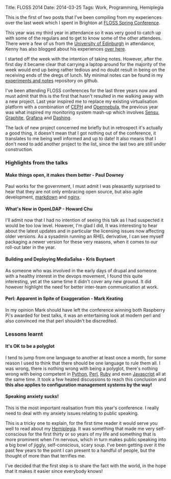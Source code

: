 Title: FLOSS 2014
Date: 2014-03-25
Tags: Work, Programming, Hemiplegia

This is the first of two posts that I've been compiling from my experiences over the last week which I spent in Brighton at [FLOSS Spring Conference](www.flossuk.org/Events/Spring2014). 

This year was my third year in attendance so it was very good to catch up with some of the regulars and to get to know some of the other attendees. There were a few of us from the [University of Edinburgh](http://www.ed.ac.uk) in attendance, Kenny has also blogged about his experiences [over here](http://blog.inf.ed.ac.uk/kenny).

I started off the week with the intention of taking notes. However, after the first day it became clear that carrying a laptop around for the majority of the week would end up being rather tedious and no doubt result in being on the receiving ends of the dregs of lunch. My minimal notes can be found in my [experiments and notes](https://github.com/barryorourke/experiments-and-notes/tree/master/notes/floss2014) repository on github.

I've been attending FLOSS conferences for the last three years now and must admit that this is the first that hasn't resulted in me walking away with a new project. Last year inspired me to replace my existing virtualisation platform with a combination of [CEPH](http://www.ceph.com) and [Opennebula](http://www.opnnebula.org), the previous year was what inspired my monitoring system mash-up which involves [Sensu](http://www.sensupapp.org), [Graphite](https://github.com/graphite-project/graphite-web), [Grafana](https://github.com/torkelo/grafana) and [Dashing](http://shopify.github.io/dashing).

The lack of new project concerned me briefly but in retrospect it's actually a good thing, it doesn't mean that I got nothing out of the conference, it translates to me being well informed and up to date! It also means that I don't need to add another project to the list, since the last two are still under construction.

### Highlights from the talks

#### Make things open, it makes them better - Paul Downey

Paul works for the government, I must admit I was pleasantly surprised to hear that they are not only embracing open source, but also agile development, [markdown](http://daringfireball.net/projects/markdown) and [nginx](http://nginx.org).

#### What's New in OpenLDAP - Howard Chu

I'll admit now that I had no intention of seeing this talk as I had suspected it would be too low level. However, I'm glad I did, It was interesting to hear about the latest updates and in particular the licensing issues now affecting older versions. As a sysadmin running an RHEL derivative, I can see myself packaging a newer version for these very reasons, when it comes to our roll-out later in the year.

#### Building and Deploying MediaSalsa - Kris Buytaert

As someone who was involved in the early days of drupal and someone with a healthy interest in the devops movement, I found this quite interesting, yet at the same time it didn't cover any new ground. It did however highlight the need for better inter-team communication at work.

#### Perl: Apparent in Spite of Exaggeration - Mark Keating

In my opinion Mark should have left the conference winning both Raspberry Pi's awarded for best talks, it was an entertaining look at modern perl and also convinced me that perl shouldn't be discredited.

### Lessons learnt

#### It's OK to be a polyglot

I tend to jump from one language to another at least once a month, for some reason I used to think that there should be one language to rule them all. I was wrong, there is nothing wrong with being a polyglot, there's nothing wrong with being competent in [Python](http://www.python.org), [Perl](http://www.perl.org), [Ruby](http://www.ruby-lang.org) and even [Javascript](http://nodejs.org) all at the same time. It took a few heated discussions to reach this conclusion and **this also applies to configuration management systems by the way!** 

#### Speaking anxiety sucks!

This is the most important realisation from this year's conference. I really need to deal with my anxiety issues relating to public speaking. 

This is a tricky one to explain, for the first time reader it would serve you well to read about my [Hemiplegia]({filename}/articles/what_is_hemiplegia.md). It was something that made me very self-conscious for the first thirty or so years of my life and something that is more prominent when I'm nervous, which in turn makes public speaking into a big bowl of jiggly, self-conscious, scary soup. I've been getting over it the past few years to the point I can present to a handful of people, but the thought of more than that terrifies me. 

I've decided that the first step is to share the fact with the world, in the hope that it makes it easier since everybody knows!
